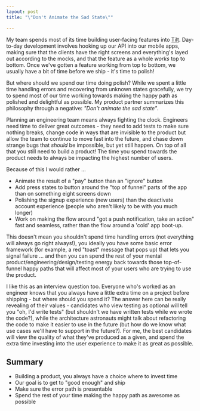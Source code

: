 ```yaml
---
layout: post
title: "\"Don't Animate the Sad State\""

---
```


My team spends most of its time building user-facing features into [Tilt](https://www.tilt.com). Day-to-day development involves hooking up our API into our mobile apps, making sure that the clients have the right screens and everything's layed out according to the mocks, and that the feature as a whole _works_ top to bottom.  Once we've gotten a feature working from top to bottom, we usually have a bit of time before we ship - it's time to polish!

But where should we spend our time doing polish?  While we spent a little time handling errors and recovering from unknown states gracefully, we try to spend most of our time working towards making the happy path as polished and delightful as possible.  My product partner summarizes this philosophy through a negative: _"Don't animate the sad state"_.

Planning an engineering team means always fighting the clock.  Engineers need time to deliver great outcomes - they need to add tests to make sure nothing breaks, change code in ways that are invisible to the product but allow the team to continue to move fast into the future, and chase down strange bugs that _should_ be impossible, but yet still happen.  On top of all that you still need to build a product!  The time you spend towards the product needs to always be impacting the highest number of users.

Because of this I would rather ...

* Animate the result of a "pay" button than an "ignore" button
* Add press states to button around the "top of funnel" parts of the app than on something eight screens down
* Polishing the signup experience (new users) than the deactivate account experience (people who aren't likely to be with you much longer)
* Work on making the flow around "got a push notification, take an action" fast and seamless, rather than the flow around a 'cold' app boot-up.

This doesn't mean you shouldn't spend time handling errors (not everything will always go right always!), you ideally you have some basic error framework (for example, a red "toast" message that pops up) that lets you signal failure ... and then you can spend the rest of your mental product/engineering/design/testing energy back towards those top-of-funnel happy paths that will affect most of your users who are trying to use the product.

I like this as an interview question too.  Everyone who's worked as an engineer knows that you always have a little extra time on a project before shipping - but where should you spend it?  The answer here can be really revealing of their values - candidates who view testing as optional will tell you "oh, I'd write tests" (but shouldn't we have written tests while we wrote the code?), while the architecture astronauts might talk about refactoring the code to make it easier to use in the future (but how do we know what use cases we'll have to support in the future?).  For me, the best candidates will view the quality of what they've produced as a given, and spend the extra time investing into the user experience to make it as great as possible.

## Summary

* Building a product, you always have a choice where to invest time
* Our goal is to get to "good enough" and ship
* Make sure the error path is presentable
* Spend the rest of your time making the happy path as awesome as possible